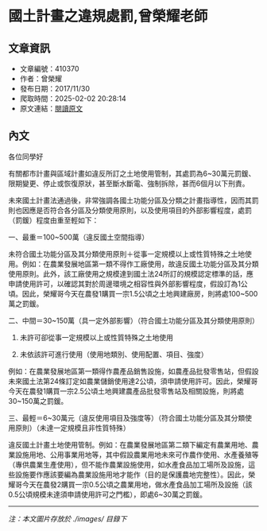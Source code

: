 # 國土計畫之違規處罰,曾榮耀老師

## 文章資訊
- 文章編號：410370
- 作者：曾榮耀
- 發布日期：2017/11/30
- 爬取時間：2025-02-02 20:28:14
- 原文連結：[閱讀原文](https://real-estate.get.com.tw/Columns/detail.aspx?no=410370)

## 內文
各位同學好

有關都市計畫與區域計畫如違反所訂之土地使用管制，其處罰為6~30萬元罰鍰、限期變更、停止或恢復原狀，甚至斷水斷電、強制拆除，甚而6個月以下刑責。

未來國土計畫法通過後，非常強調各國土功能分區及分類之計畫指導性，因而其罰則也因應是否符合各分區及分類使用原則，以及使用項目的外部影響程度，處罰（罰鍰）程度由重至輕如下：

一、最重＝100~500萬（違反國土空間指導）

未符合國土功能分區及其分類使用原則＋從事一定規模以上或性質特殊之土地使用。例如：在農業發展地區第一類不得作工廠使用，故違反國土功能分區及其分類使用原則。此外，該工廠使用之規模達到國土法24所訂的規模認定標準的話，應申請使用許可，以確認其對於周邊環境之相容性與外部影響程度，假設訂為1公頃。因此，榮耀哥今天在農發1購買一宗1.5公頃之土地興建廠房，則將處100~500萬之罰鍰。

二、中間＝30~150萬（具一定外部影響）（符合國土功能分區及其分類使用原則）

1. 未許可卻從事一定規模以上或性質特殊之土地使用

2. 未依該許可進行使用（使用地類別、使用配置、項目、強度）

例如：在農業發展地區第一類得作農產品銷售設施，如農產品批發零售站，但假設未來國土法第24條訂定如農業儲銷使用達2公頃，須申請使用許可。因此，榮耀哥今天在農發1購買一宗2.5公頃土地興建農產品批發零售站及相關設施，則將處30~150萬之罰鍰。

三、最輕＝6~30萬元（違反使用項目及強度等）（符合國土功能分區及其分類使用原則）（未達一定規模且非性質特殊）

違反國土計畫土地使用管制。例如：在農業發展地區第二類下編定有農業用地、農業設施用地、公用事業用地等，其中假設農業用地未來可作農作使用、水產養殖等（專供農業生產使用），但不能作農業設施使用，如水產食品加工場所及設施，這些設施要作應該要編為農業設施用地才能作（目的是保護農地完整性）。因此，榮耀哥今天在農發2購買一宗0.5公頃之農業用地，做水產食品加工場所及設施（該0.5公頃規模未達須申請使用許可之門檻），即處6~30萬之罰鍰。

---
*注：本文圖片存放於 ./images/ 目錄下*
